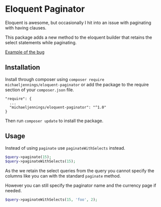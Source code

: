# Eloquent Paginator

Eloquent is awesome, but occasionally I hit into an issue with paginating with having clauses.

This package adds a new method to the eloquent builder that retains the select statements while paginating.

[Example of the bug](https://github.com/laravel/framework/pull/5515)

## Installation

Install through composer using `composer require michaeljennings/eloquent-paginator` or add the package to the require section of your `composer.json` file.

```
"require": {
  ...
  "michaeljennings/eloquent-paginator": "^1.0"
}
```

Then run `composer update` to install the package.

## Usage

Instead of using `paginate` use `paginateWithSelects` instead.

```php
$query->paginate(15);
$query->paginateWithSelects(15);
```

As the we retain the select queries from the query you cannot specify the columns like you can with the standard `paginate` method. 

However you can still specify the paginator name and the currency page if needed.

```php
$query->paginateWithSelects(15, 'foo', 2);
```